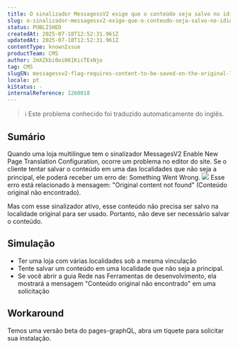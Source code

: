 ```yaml
---
title: O sinalizador MessagessV2 exige que o conteúdo seja salvo no idioma original
slug: o-sinalizador-messagessv2-exige-que-o-conteudo-seja-salvo-no-idioma-original
status: PUBLISHED
createdAt: 2025-07-18T12:52:31.961Z
updatedAt: 2025-07-18T12:52:31.961Z
contentType: knownIssue
productTeam: CMS
author: 2mXZkbi0oi061KicTExNjo
tag: CMS
slugEN: messagessv2-flag-requires-content-to-be-saved-on-the-original-language
locale: pt
kiStatus: -
internalReference: 1260018
---
```


>ℹ️ Este problema conhecido foi traduzido automaticamente do inglês.

## Sumário



Quando uma loja multilíngue tem o sinalizador MessagesV2 Enable New Page Translation Configuration, ocorre um problema no editor do site. Se o cliente tentar salvar o conteúdo em uma das localidades que não seja a principal, ele poderá receber um erro de: Something Went Wrong.
 ![](https://vtexhelp.zendesk.com/attachments/token/QOndCdSMiZtiGHYTBf0sYstQd/?name=image.png)
Esse erro está relacionado à mensagem: "Original content not found" (Conteúdo original não encontrado).

Mas com esse sinalizador ativo, esse conteúdo não precisa ser salvo na localidade original para ser usado. Portanto, não deve ser necessário salvar o conteúdo.
## Simulação



- Ter uma loja com várias localidades sob a mesma vinculação
- Tente salvar um conteúdo em uma localidade que não seja a principal.
- Se você abrir a guia Rede nas Ferramentas de desenvolvimento, ela mostrará a mensagem "Conteúdo original não encontrado" em uma solicitação
## Workaround


Temos uma versão beta do pages-graphQL, abra um tíquete para solicitar sua instalação.



